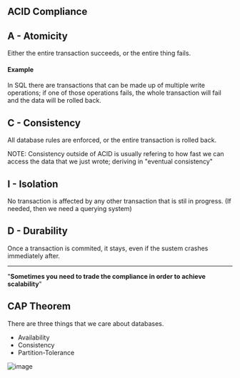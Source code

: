 ## ACID Compliance

## A - Atomicity
Either the entire transaction succeeds, or the entire thing fails.

#### Example
In SQL there are transactions that can be made up of multiple write operations; 
if one of those operations fails, the whole transaction will fail and the data will be rolled back.

## C - Consistency
All database rules are enforced, or the entire transaction is rolled back.

NOTE: Consistency outside of ACID is usually refering to how fast we can access the data that we just wrote; deriving in "eventual consistency"

## I - Isolation
No transaction is affected by any other transaction that is stil in progress. (If needed, then we need a querying system)

## D - Durability
Once a transaction is commited, it stays, even if the sustem crashes immediately after.

- - - -

"__Sometimes you need to trade the compliance in order to achieve scalability__"


## CAP Theorem

There are three things that we care about databases.
- Availability
- Consistency
- Partition-Tolerance

![image](https://user-images.githubusercontent.com/36679293/177081989-a144495c-a3ab-4c2c-8eee-c18b8c5a6b6e.png)
